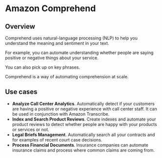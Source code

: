 # Amazon Comprehend

## Overview

Comprehend uses natural-language processing (NLP) to help you understand the meaning and sentiment in your text.

For example, you can automate understanding whether people are saying positive or negative things about your service.

You can also pick up on key phrases.

Comprehend is a way of automating comprehension at scale.


## Use cases

- **Analyze Call Center Analytics**. Automatically detect if your customers are having a positive or negative experience with call center staff. It can be used in conjunction with Amazon Transcribe.
- **Index and Search Product Reviews**. Create indexes and automate your product reviews to detect whether people are happy with your products or services or not.
- **Legal Briefs Management**. Automatically search all your contracts and for examples of recent court case decisions.
- **Process Financial Documents**. Insurance companies can automate insurance claims and process where common claims are coming from.